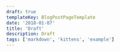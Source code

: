 ```yaml
---
draft: true
templateKey: BlogPostPageTemplate
date: '2018-01-07'
title: 'Draft'
description: Draft
tags: ['markdown', 'kittens', 'example']
---
```

